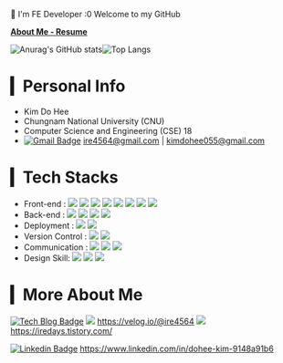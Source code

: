 
💜 I'm FE Developer :0 Welcome to my GitHub

**[About Me - Resume](https://irelifesheet.notion.site/About-Me-7abbf9c908424552965646317385d345)**

![Anurag's GitHub stats](https://github-readme-stats-sand-six-91.vercel.app/api?username=ire4564&show_icons=true&count_private=true&line_height=24&theme=dracula&hide=stars)![Top Langs](https://github-readme-stats-sand-six-91.vercel.app/api/top-langs/?username=ire4564&layout=compact&theme=dracula)



# ▎Personal Info

- Kim Do Hee
- Chungnam National University (CNU)
- Computer Science and Engineering (CSE) 18
- [![Gmail Badge](https://img.shields.io/badge/Gmail-d14836?style=flat-square&logo=Gmail&logoColor=white&link=mailto:snugyun01@gmail.com)](mailto:snugyun01@gmail.com) ire4564@gmail.com | kimdohee055@gmail.com



# ▎Tech Stacks

- Front-end : <span><img src="https://img.shields.io/badge/HTML-e34f26?style=flat&logo=html5&logoColor=white"/></span> <span><img src="https://img.shields.io/badge/CSS-1572b6?style=flat&logo=css3&logoColor=white"/></span> <span><img src="https://img.shields.io/badge/JavaScript-dbab09?style=flat&logo=javascript&logoColor=white"/></span> <span><img src="https://img.shields.io/badge/Sass-cc6699?style=flat&logo=sass&logoColor=white"/></span> <span><img src="https://img.shields.io/badge/React-61dafb?style=flat&logo=react&logoColor=white"/></span> <span><img src="https://img.shields.io/badge/Redux-764abc?style=flat&logo=redux&logoColor=white"/> <span><img src="https://img.shields.io/badge/ReactNative-61dafb?style=flat&logo=react&logoColor=white"/></span></span> <span><img src="https://img.shields.io/badge/webpack-1572b6?style=flat&logo=webpack&logoColor=white"/></span>
- Back-end : <span><img src="https://img.shields.io/badge/Python-3776AB?style=flat&logo=python&logoColor=white"/></span> <img src="https://img.shields.io/badge/MySQL-cc6699?style=flat&logo=mysql&logoColor=white"/> <img src="https://img.shields.io/badge/Node.js-00c7b7?style=flat&logo=node.js&logoColor=white"/> <img src="https://img.shields.io/badge/Java-1572b6?style=flat&logo=css3&logoColor=white"/>
- Deployment : <span><img src="https://img.shields.io/badge/AWS-232f3e?style=flat&logo=amazon-aws&logoColor=white"/></span> <span><img src="https://img.shields.io/badge/GoogleCloud-00c7b7?style=flat&logo=GoogleCloud&logoColor=white"/></span>
- Version Control : <span><img src="https://img.shields.io/badge/Git-f05032?style=flat&logo=git&logoColor=white"/></span> <span><img src="https://img.shields.io/badge/GitHub-181717?style=flat&logo=github&logoColor=white"/></span>
- Communication : <span><img src="https://img.shields.io/badge/Slack-0052cc?style=flat&logo=slack&logoColor=white"/></span> <span><img src="https://img.shields.io/badge/Figma-f24e1e?style=flat&logo=figma&logoColor=white"/></span> <span><img src="https://img.shields.io/badge/Notion-181717?style=flat&logo=notion&logoColor=white"/></span>
- Design Skill: <span><img src="https://img.shields.io/badge/Photoshop-0052cc?style=flat&logo=adobe&logoColor=white"/></span> <span><img src="https://img.shields.io/badge/Xd-red?style=flat&logo=adobe&logoColor=white"/></span> <span><img src="https://img.shields.io/badge/Illustrator-ffff?style=flat&logo=adobe&logoColor=white"/></span> 



# ▎More About Me

[![Tech Blog Badge](http://img.shields.io/badge/-Tech%20blog-black?style=flat-square&logo=github&link=https://zzsza.github.io/)](https://zzsza.github.io/) <img src="https://img.shields.io/badge/velog-00c7b7?style=flat&logo=velog&logoColor=white"/> https://velog.io/@ire4564 <span><img src="https://img.shields.io/badge/tistory-f05032?style=flat&logo=tistory&logoColor=white"/></span> https://iredays.tistory.com/

[![Linkedin Badge](https://img.shields.io/badge/-LinkedIn-blue?style=flat-square&logo=Linkedin&logoColor=white&link=https://www.linkedin.com/in/seong-yun-byeon-8183a8113/)](https://www.linkedin.com/in/seong-yun-byeon-8183a8113/) https://www.linkedin.com/in/dohee-kim-9148a91b6

